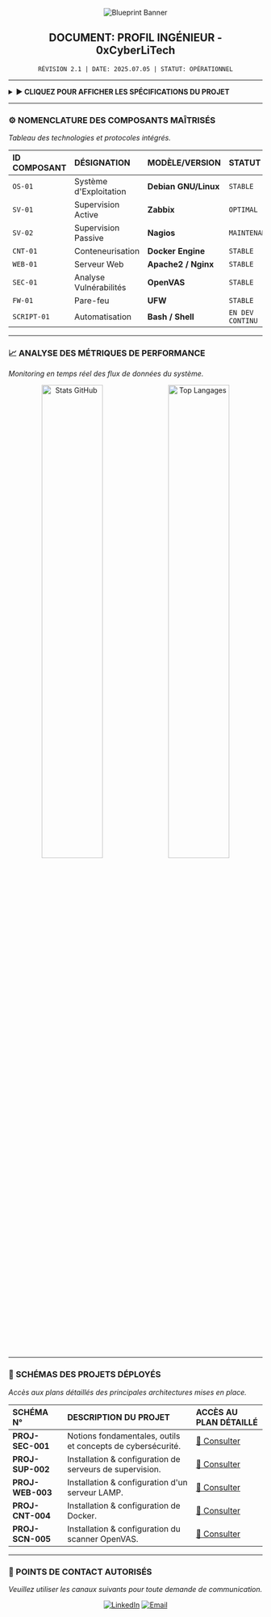 <p align="center">
  <img src="https://raw.githubusercontent.com/0xCyberLiTech/0xCyberLiTech/main/assets/blueprint_banner.png" alt="Blueprint Banner">
</p>

<h2 align="center">DOCUMENT: PROFIL INGÉNIEUR - 0xCyberLiTech</h2>
<p align="center">
  <code>RÉVISION 2.1 | DATE: 2025.07.05 | STATUT: OPÉRATIONNEL</code>
</p>

---

<details>
  <summary><strong>► CLIQUEZ POUR AFFICHER LES SPÉCIFICATIONS DU PROJET</strong></summary>
  <br>
  Ce document détaille les compétences, les projets et les métriques de performance de l'ingénieur système <strong>0xCyberLiTech</strong>. L'objectif principal est de fournir une documentation claire des savoir-faire en matière d'administration système, de supervision et de cybersécurité, principalement sur l'architecture Debian.
  <br>
</details>

---

### ⚙️ NOMENCLATURE DES COMPOSANTS MAÎTRISÉS
*Tableau des technologies et protocoles intégrés.*

| ID COMPOSANT | DÉSIGNATION          | MODÈLE/VERSION      | STATUT          |
| :----------- | :------------------- | :------------------ | :-------------- |
| `OS-01`      | Système d'Exploitation | **Debian GNU/Linux**| `STABLE`        |
| `SV-01`      | Supervision Active   | **Zabbix** | `OPTIMAL`       |
| `SV-02`      | Supervision Passive  | **Nagios** | `MAINTENANCE`   |
| `CNT-01`     | Conteneurisation     | **Docker Engine** | `STABLE`        |
| `WEB-01`     | Serveur Web          | **Apache2 / Nginx** | `STABLE`        |
| `SEC-01`     | Analyse Vulnérabilités | **OpenVAS** | `STABLE`        |
| `FW-01`      | Pare-feu             | **UFW** | `STABLE`        |
| `SCRIPT-01`  | Automatisation       | **Bash / Shell** | `EN DEV CONTINU`|

---

### 📈 ANALYSE DES MÉTRIQUES DE PERFORMANCE
*Monitoring en temps réel des flux de données du système.*
<p align="center">
  <img width="49%" src="https://github-readme-stats.vercel.app/api?username=0xCyberLiTech&show_icons=true&theme=custom&bg_color=1d2a3a&title_color=61DAFB&text_color=FFFFFF&icon_color=61DAFB&hide_border=true&locale=fr" alt="Stats GitHub" /> 
  <img width="49%" src="https://github-readme-stats.vercel.app/api/top-langs/?username=0xCyberLiTech&layout=compact&theme=custom&bg_color=1d2a3a&title_color=61DAFB&text_color=FFFFFF&hide_border=true&locale=fr" alt="Top Langages" />
</p>

---

### 🔩 SCHÉMAS DES PROJETS DÉPLOYÉS
*Accès aux plans détaillés des principales architectures mises en place.*
<br>

| SCHÉMA N°        | DESCRIPTION DU PROJET                                     | ACCÈS AU PLAN DÉTAILLÉ                                       |
|:-----------------|:----------------------------------------------------------|:-------------------------------------------------------------|
| **PROJ-SEC-001** | Notions fondamentales, outils et concepts de cybersécurité. | [📁 Consulter](https://github.com/0xCyberLiTech/Cybersecurite) |
| **PROJ-SUP-002** | Installation & configuration de serveurs de supervision.  | [📁 Consulter](https://github.com/0xCyberLiTech/Supervision)   |
| **PROJ-WEB-003** | Installation & configuration d'un serveur LAMP.           | [📁 Consulter](https://github.com/0xCyberLiTech/Apache2)       |
| **PROJ-CNT-004** | Installation & configuration de Docker.                   | [📁 Consulter](https://github.com/0xCyberLiTech/Docker)        |
| **PROJ-SCN-005** | Installation & configuration du scanner OpenVAS.          | [📁 Consulter](https://github.com/0xCyberLiTech/OpenVAS)       |


---

### 📡 POINTS DE CONTACT AUTORISÉS
*Veuillez utiliser les canaux suivants pour toute demande de communication.*

<p align="center">
  <a href="URL_DE_VOTRE_PROFIL_LINKEDIN"><img src="https://img.shields.io/badge/LIAISON-LINKEDIN-0A66C2?style=for-the-badge&logo=linkedin&logoColor=white" alt="LinkedIn"/></a>
  <a href="mailto:VOTRE_EMAIL@domaine.com"><img src="https://img.shields.io/badge/TRANSMISSION-EMAIL-1D2A3A?style=for-the-badge&logo=gmail&logoColor=61DAFB" alt="Email"/></a>
</p>
